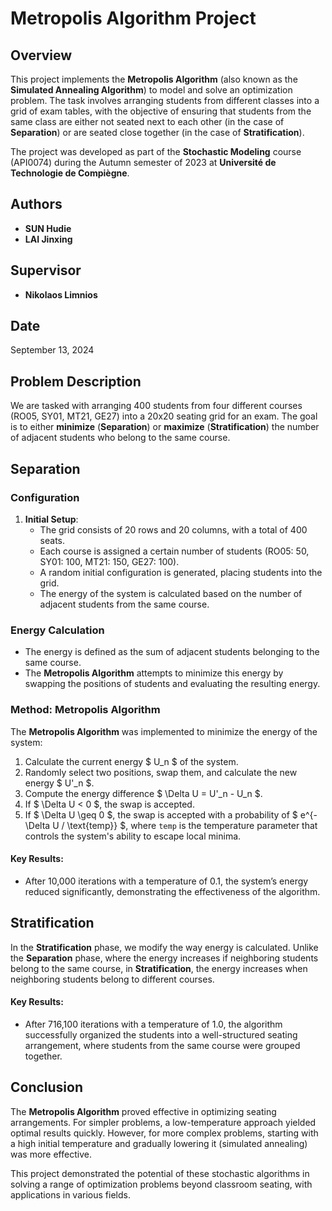 # Metropolis Algorithm Project

## Overview
This project implements the **Metropolis Algorithm** (also known as the **Simulated Annealing Algorithm**) to model and solve an optimization problem. The task involves arranging students from different classes into a grid of exam tables, with the objective of ensuring that students from the same class are either not seated next to each other (in the case of **Separation**) or are seated close together (in the case of **Stratification**).

The project was developed as part of the **Stochastic Modeling** course (API0074) during the Autumn semester of 2023 at **Université de Technologie de Compiègne**.

## Authors
- **SUN Hudie**
- **LAI Jinxing**

## Supervisor
- **Nikolaos Limnios**

## Date
September 13, 2024

## Problem Description
We are tasked with arranging 400 students from four different courses (RO05, SY01, MT21, GE27) into a 20x20 seating grid for an exam. The goal is to either **minimize** (**Separation**) or **maximize** (**Stratification**) the number of adjacent students who belong to the same course.

## Separation

### Configuration
1. **Initial Setup**:
   - The grid consists of 20 rows and 20 columns, with a total of 400 seats.
   - Each course is assigned a certain number of students (RO05: 50, SY01: 100, MT21: 150, GE27: 100).
   - A random initial configuration is generated, placing students into the grid.
   - The energy of the system is calculated based on the number of adjacent students from the same course.

### Energy Calculation
- The energy is defined as the sum of adjacent students belonging to the same course.
- The **Metropolis Algorithm** attempts to minimize this energy by swapping the positions of students and evaluating the resulting energy.

### Method: Metropolis Algorithm
The **Metropolis Algorithm** was implemented to minimize the energy of the system:
1. Calculate the current energy $ U_n $ of the system.
2. Randomly select two positions, swap them, and calculate the new energy $ U'_n $.
3. Compute the energy difference $ \Delta U = U'_n - U_n $.
4. If $ \Delta U < 0 $, the swap is accepted.
5. If $ \Delta U \geq 0 $, the swap is accepted with a probability of $ e^{-\Delta U / \text{temp}} $, where `temp` is the temperature parameter that controls the system's ability to escape local minima.

#### Key Results:
- After 10,000 iterations with a temperature of 0.1, the system’s energy reduced significantly, demonstrating the effectiveness of the algorithm.

## Stratification

In the **Stratification** phase, we modify the way energy is calculated. Unlike the **Separation** phase, where the energy increases if neighboring students belong to the same course, in **Stratification**, the energy increases when neighboring students belong to different courses.

#### Key Results:
- After 716,100 iterations with a temperature of 1.0, the algorithm successfully organized the students into a well-structured seating arrangement, where students from the same course were grouped together.

## Conclusion
The **Metropolis Algorithm** proved effective in optimizing seating arrangements. For simpler problems, a low-temperature approach yielded optimal results quickly. However, for more complex problems, starting with a high initial temperature and gradually lowering it (simulated annealing) was more effective.

This project demonstrated the potential of these stochastic algorithms in solving a range of optimization problems beyond classroom seating, with applications in various fields.

